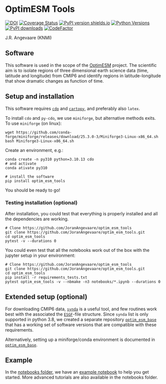# OptimESM Tools
[![DOI](https://zenodo.org/badge/DOI/10.5281/zenodo.15275184.svg)](https://doi.org/10.5281/zenodo.15275184)
[![Coverage Status](https://coveralls.io/repos/github/JoranAngevaare/optim_esm_tools/badge.svg)](https://coveralls.io/github/JoranAngevaare/optim_esm_tools)
[![PyPI version shields.io](https://img.shields.io/pypi/v/optim-esm-tools.svg)](https://pypi.python.org/pypi/optim-esm-tools/)
[![Python Versions](https://img.shields.io/pypi/pyversions/optim-esm-tools.svg)](https://pypi.python.org/pypi/optim-esm-tools)
[![PyPI downloads](https://img.shields.io/pypi/dm/optim-esm-tools.svg)](https://pypistats.org/packages/optim-esm-tools)
[![CodeFactor](https://www.codefactor.io/repository/github/joranangevaare/optim_esm_tools/badge)](https://www.codefactor.io/repository/github/joranangevaare/optim_esm_tools)


J.R. Angevaare (KNMI)

## Software
This software is used in the scope of the [OptimESM](https://cordis.europa.eu/project/id/101081193) project.
The scientific aim is to isolate regions of three dimensional earth science data (time, latitude and longitude) from CMIP6 and identify regions in latitude-longitude that show dramatic changes as function of time.

## Setup and installation
This software requires [`cdo`](https://code.mpimet.mpg.de/projects/cdo) and [`cartopy`](https://github.com/SciTools/cartopy), and preferably also `latex`.

To install `cdo` and `py-cdo`, we use `miniforge`, but alternative methods exits. To use `miniforge` (on linux):
```
wget https://github.com/conda-forge/miniforge/releases/download/25.3.0-3/Miniforge3-Linux-x86_64.sh
bash Miniforge3-Linux-x86_64.sh
```
Create an environment, e.g.:
```
conda create -n py310 python=3.10.13 cdo
# and activate
conda ativate py310
```
```
# install the software
pip install optim_esm_tools
```

You should be ready to go!

### Testing installation (optional)
After installation, you could test that everything is properly installed and all the dependencies are working. 
```
# Clone https://github.com/JoranAngevaare/optim_esm_tools
git clone https://github.com/JoranAngevaare/optim_esm_tools.git
cd optim_esm_tools
pytest -v --durations 0
```
You could even test that all the notebooks work out of the box with the jupyter setup in your environment:
```
# Clone https://github.com/JoranAngevaare/optim_esm_tools
git clone https://github.com/JoranAngevaare/optim_esm_tools.git
cd optim_esm_tools
pip install -r requirements_tests.txt
pytest optim_esm_tools -v --nbmake -n3 notebooks/*.ipynb --durations 0
```

## Extended setup (optional)
For downloading CMIP6 data, [`synda`](https://espri-mod.github.io/synda/index.html#) is a useful tool, and few routines work best with the associated the [`ESGF`](https://pcmdi.llnl.gov/)-file structure.
Since `synda` list is only supported in python 3.8, we created a separate repository [`optim_esm_base`](https://github.com/JoranAngevaare/optim_esm_base) that has a working set of  software versions that are compatible with these requirements.


Alternatively, setting up a miniforge/conda environment is documented in [`optim_esm_base`](https://github.com/JoranAngevaare/optim_esm_base).

## Example
In the [notebooks folder](https://github.com/JoranAngevaare/optim_esm_tools/tree/master/notebooks), we have an [example notebook](https://github.com/JoranAngevaare/optim_esm_tools/blob/master/notebooks/example.ipynb) to help you get started.
More advanced tutorials are also available in the notebooks folder.
